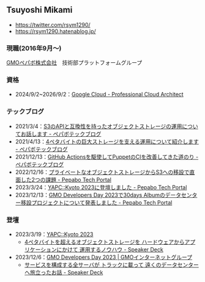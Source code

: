 ## Tsuyoshi Mikami

 - https://twitter.com/rsym1290/
 - https://rsym1290.hatenablog.jp/

### 現職(2016年9月〜)

[GMOペパボ株式会社](https://pepabo.com/)　技術部プラットフォームグループ

### 資格

 - 2024/9/2~2026/9/2：[Google Cloud - Professional Cloud Architect](https://www.credly.com/badges/a7d54a8b-ef65-4015-8d37-5409ab841411/public_url)

### テックブログ

 - 2021/3/4：[S3のAPIと互換性を持ったオブジェクトストレージの運用についてお話します \- ペパボテックブログ](https://tech.pepabo.com/2021/03/04/about-bayt/)
 - 2021/4/13：[4ペタバイトの巨大ストレージを支える運用について紹介します \- ペパボテックブログ](https://tech.pepabo.com/2021/04/13/storage_management/)
 - 2021/12/13：[GitHub Actionsを駆使してPuppetのCIを改善してきた道のり \- ペパボテックブログ](https://tech.pepabo.com/2021/12/13/puppet-ci/)
 - 2022/12/16：[プライベートなオブジェクトストレージからS3への移設で直面した2つの課題 \- Pepabo Tech Portal](https://tech.pepabo.com/2022/12/16/bayt-to-s3-goope/)
 - 2023/3/24：[YAPC::Kyoto 2023に登壇しました \- Pepabo Tech Portal](https://tech.pepabo.com/2023/03/24/yapc-kyoto-2023/)
 - 2023/12/13：[GMO Developers Day 2023で30days Albumのデータセンター移設プロジェクトについて発表しました \- Pepabo Tech Portal](https://tech.pepabo.com/2023/12/13/gmodevday-2023-infra/)

### 登壇

 - 2023/3/19：[YAPC::Kyoto 2023](https://yapcjapan.org/2023kyoto/)
   - [4ペタバイトを超えるオブジェクトストレージを ハードウェアからアプリケーションにかけて 運用するノウハウ \- Speaker Deck](https://speakerdeck.com/rsym1290/4petabaitowochao-eruobuziekutosutoreziwo-hadoueakaraapurikesiyonnikakete-yun-yong-surunouhau)
 - 2023/12/6：[GMO Developers Day 2023 \| GMOインターネットグループ](https://developers.gmo.jp/developersday/)
   - [サービスを構成する全サーバが トラックに載って 遠くのデータセンターへ旅立ったお話 \- Speaker Deck](https://speakerdeck.com/rsym1290/sabisuwogou-cheng-suruquan-sabaga-toratukunizai-tute-yuan-kunodetasentahelu-li-tutaohua)
